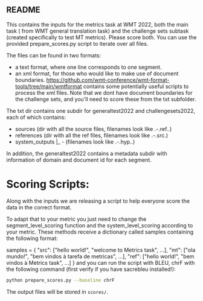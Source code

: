 ## README

This contains the inputs for the metrics task at WMT 2022, both the main task ( from WMT general translation task) and the challenge sets subtask (created specifically to test MT metrics). Please score both. You can use the provided prepare_scores.py script to iterate over all files. 

The files can be found in two formats:
- a text format, where one line corresponds to one segment.  
- an xml format, for those who would like to make use of document boundaries.  https://github.com/wmt-conference/wmt-format-tools/tree/main/wmtformat contains some potentially useful scripts to process the xml files. Note that we dont have document boundaries for the challenge sets, and you'll need to score these from the txt subfolder.

The txt dir contains one subdir for generaltest2022 and challengesets2022, each of which contains:
- sources (dir with all the source files, filenames look like <testsetname>.<src>-<tgt>.ref.<refid>.<tgt>)
- references (dir with all the ref files, filenames look like <testsetname>.<src>-<tgt>.src.<src>)
- system_outputs
   |_ <src>-<tgt> (filenames look like  <testsetname>.<src>-<tgt>.hyp.<systemid>.<tgt>) 
   
In addition, the generaltest2022 contains a metadata subdir with information of domain and document id for each segment.


# Scoring Scripts:

Along with the inputs we are releasing a script to help everyone score the data in the correct format.

To adapt that to your metric you just need to change the segment_level_scoring function and the system_level_scoring according to your metric. These methods receive a dictionary called samples containing the following format:

samples = {
    "src": ["hello world!", "welcome to Metrics task", ...],
    "mt": ["ola mundo!", "bem vindos à tarefa de metricas", ...],
    "ref": ["hello world!", "bem vindos à Metrics task", ...]
}
and you can run the script with BLEU, chrF with the following command (first verify if you have sacrebleu installed!):

```bash
python prepare_scores.py --baseline chrF
```

The output files will be stored in `scores/`.

